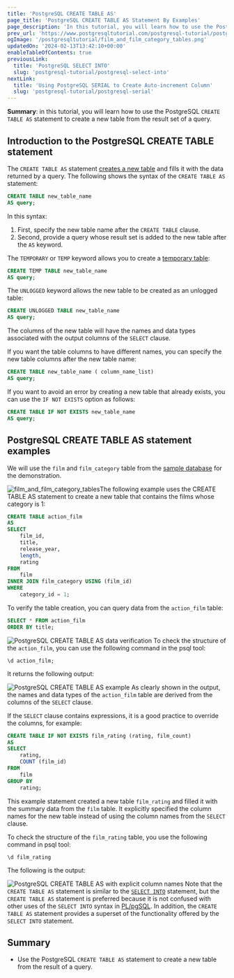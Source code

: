 ```yaml
---
title: 'PostgreSQL CREATE TABLE AS'
page_title: 'PostgreSQL CREATE TABLE AS Statement By Examples'
page_description: 'In this tutorial, you will learn how to use the PostgreSQL CREATE TABLE AS statement to create a new table from the result set of a query.'
prev_url: 'https://www.postgresqltutorial.com/postgresql-tutorial/postgresql-create-table-as/'
ogImage: '/postgresqltutorial/film_and_film_category_tables.png'
updatedOn: '2024-02-13T13:42:10+00:00'
enableTableOfContents: true
previousLink:
  title: 'PostgreSQL SELECT INTO'
  slug: 'postgresql-tutorial/postgresql-select-into'
nextLink:
  title: 'Using PostgreSQL SERIAL to Create Auto-increment Column'
  slug: 'postgresql-tutorial/postgresql-serial'
---
```


**Summary**: in this tutorial, you will learn how to use the PostgreSQL `CREATE TABLE AS` statement to create a new table from the result set of a query.

## Introduction to the PostgreSQL CREATE TABLE statement

The `CREATE TABLE AS` statement [creates a new table](postgresql-create-table) and fills it with the data returned by a query. The following shows the syntax of the `CREATE TABLE AS` statement:

```sql
CREATE TABLE new_table_name
AS query;
```

In this syntax:

1. First, specify the new table name after the `CREATE TABLE` clause.
2. Second, provide a query whose result set is added to the new table after the `AS` keyword.

The `TEMPORARY` or `TEMP` keyword allows you to create a [temporary table](postgresql-temporary-table):

```sql
CREATE TEMP TABLE new_table_name
AS query;
```

The `UNLOGGED` keyword allows the new table to be created as an unlogged table:

```sql
CREATE UNLOGGED TABLE new_table_name
AS query;
```

The columns of the new table will have the names and data types associated with the output columns of the `SELECT` clause.

If you want the table columns to have different names, you can specify the new table columns after the new table name:

```sql
CREATE TABLE new_table_name ( column_name_list)
AS query;
```

If you want to avoid an error by creating a new table that already exists, you can use the `IF NOT EXISTS` option as follows:

```sql
CREATE TABLE IF NOT EXISTS new_table_name
AS query;
```

## PostgreSQL CREATE TABLE AS statement examples

We will use the `film` and `film_category` table from the [sample database](../postgresql-getting-started/postgresql-sample-database) for the demonstration.

![film_and_film_category_tables](/postgresqltutorial/film_and_film_category_tables.png)The following example uses the CREATE TABLE AS statement to create a new table that contains the films whose category is 1:

```sql
CREATE TABLE action_film
AS
SELECT
    film_id,
    title,
    release_year,
    length,
    rating
FROM
    film
INNER JOIN film_category USING (film_id)
WHERE
    category_id = 1;
```

To verify the table creation, you can query data from the `action_film` table:

```sql
SELECT * FROM action_film
ORDER BY title;
```

![PostgreSQL CREATE TABLE AS data verification](/postgresqltutorial/PostgreSQL-CREATE-TABLE-AS-data-verification.png)
To check the structure of the `action_film`, you can use the following command in the psql tool:

```text
\d action_film;
```

It returns the following output:

![PostgreSQL CREATE TABLE AS example](/postgresqltutorial/PostgreSQL-CREATE-TABLE-AS-example.png)
As clearly shown in the output, the names and data types of the `action_film` table are derived from the columns of the `SELECT` clause.

If the `SELECT` clause contains expressions, it is a good practice to override the columns, for example:

```sql
CREATE TABLE IF NOT EXISTS film_rating (rating, film_count)
AS
SELECT
    rating,
    COUNT (film_id)
FROM
    film
GROUP BY
    rating;
```

This example statement created a new table `film_rating` and filled it with the summary data from the `film` table. It explicitly specified the column names for the new table instead of using the column names from the `SELECT` clause.

To check the structure of the `film_rating` table, you use the following command in psql tool:

```text
\d film_rating
```

The following is the output:

![PostgreSQL CREATE TABLE AS with explicit column names](/postgresqltutorial/PostgreSQL-CREATE-TABLE-AS-with-explicit-column-names.png)
Note that the `CREATE TABLE AS` statement is similar to the [`SELECT INTO`](postgresql-select-into) statement, but the `CREATE TABLE AS` statement is preferred because it is not confused with other uses of the `SELECT INTO` syntax in [PL/pgSQL](../postgresql-plpgsql). In addition, the `CREATE TABLE AS` statement provides a superset of the functionality offered by the `SELECT INTO` statement.

## Summary

- Use the PostgreSQL `CREATE TABLE AS` statement to create a new table from the result of a query.
